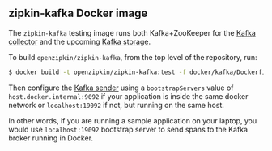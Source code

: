 ## zipkin-kafka Docker image

The `zipkin-kafka` testing image runs both Kafka+ZooKeeper for the [Kafka collector](../../zipkin-collector/kafka)
and the upcoming [Kafka storage](https://github.com/openzipkin-contrib/zipkin-storage-kafka).

To build `openzipkin/zipkin-kafka`, from the top level of the repository, run:
```bash
$ docker build -t openzipkin/zipkin-kafka:test -f docker/kafka/Dockerfile .
```

Then configure the [Kafka sender](https://github.com/openzipkin/zipkin-reporter-java/blob/master/kafka/src/main/java/zipkin2/reporter/kafka/KafkaSender.java) using a `bootstrapServers` value of `host.docker.internal:9092` if your application is inside the same docker network or `localhost:19092` if not, but running on the same host.

In other words, if you are running a sample application on your laptop, you would use `localhost:19092` bootstrap server to send spans to the Kafka broker running in Docker.
